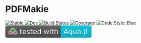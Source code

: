 # PDFMakie

[![Stable](https://img.shields.io/badge/docs-stable-blue.svg)](https://daizutabi.github.io/PDFMakie.jl/stable/)
[![Dev](https://img.shields.io/badge/docs-dev-blue.svg)](https://daizutabi.github.io/PDFMakie.jl/dev/)
[![Build Status](https://github.com/daizutabi/PDFMakie.jl/actions/workflows/CI.yml/badge.svg?branch=main)](https://github.com/daizutabi/PDFMakie.jl/actions/workflows/CI.yml?query=branch%3Amain)
[![Coverage](https://codecov.io/gh/daizutabi/PDFMakie.jl/branch/main/graph/badge.svg)](https://codecov.io/gh/daizutabi/PDFMakie.jl)
[![Code Style: Blue](https://img.shields.io/badge/code%20style-blue-4495d1.svg)](https://github.com/invenia/BlueStyle)
[![Aqua](https://raw.githubusercontent.com/JuliaTesting/Aqua.jl/master/badge.svg)](https://github.com/JuliaTesting/Aqua.jl)
